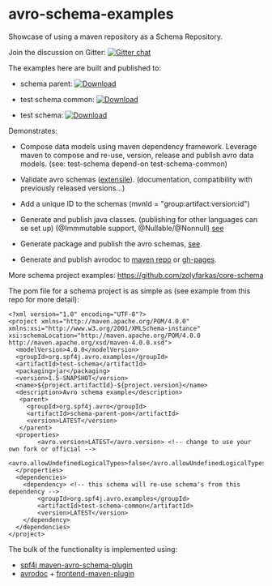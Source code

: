 # avro-schema-examples

Showcase of using a maven repository as a Schema Repository.

Join the discussion on Gitter: [![Gitter chat](https://badges.gitter.im/zolyfarkas/spf4j-avro.png)](https://gitter.im/spf4j-avro/Lobby)

The examples here are built and published to:

  * schema parent: [ ![Download](https://api.bintray.com/packages/zolyfarkas/core/schema-parent-pom/images/download.svg) ](https://bintray.com/zolyfarkas/core/schema-parent-pom/_latestVersion)
  
  * test schema common: [ ![Download](https://api.bintray.com/packages/zolyfarkas/core/test-schema-common/images/download.svg) ](https://bintray.com/zolyfarkas/core/test-schema-common/_latestVersion)
  
  * test schema: [ ![Download](https://api.bintray.com/packages/zolyfarkas/core/test-schema/images/download.svg) ](https://bintray.com/zolyfarkas/core/test-schema/_latestVersion)  

Demonstrates:

  * Compose data models using maven dependency framework. Leverage maven to compose and re-use, version, release and publish avro data models. (see: test-schema depend-on test-schema-common)

  * Validate avro schemas ([extensile](http://www.spf4j.org/spf4j-avro-components/maven-avro-schema-plugin/avro-validate-mojo.html)). (documentation, compatibility with previously released versions...)

  * Add a unique ID to the schemas (mvnId = "group:artifact:version:id")

  * Generate and publish java classes. (publishing for other languages can se set up) (@Immmutable support, @Nullable/@Nonnull) [see](https://bintray.com/zolyfarkas/core/download_file?file_path=org%2Fspf4j%2Favro%2Fexamples%2Ftest-schema%2F1.1%2Ftest-schema-1.1.jar)

  * Generate package and publish the avro schemas, [see](https://bintray.com/zolyfarkas/core/download_file?file_path=org%2Fspf4j%2Favro%2Fexamples%2Ftest-schema%2F1.1%2Ftest-schema-1.1-avsc.jar).
  
  * Generate and publish avrodoc to [maven repo](https://bintray.com/zolyfarkas/core/download_file?file_path=org%2Fspf4j%2Favro%2Fexamples%2Ftest-schema%2F1.1%2Ftest-schema-1.1-avrodoc.jar) or [gh-pages](https://zolyfarkas.github.io/core-schema).
  
More schema project examples:
https://github.com/zolyfarkas/core-schema

The pom file for a schema project is as simple as (see example from this repo for more detail):

    <?xml version="1.0" encoding="UTF-8"?>
    <project xmlns="http://maven.apache.org/POM/4.0.0" xmlns:xsi="http://www.w3.org/2001/XMLSchema-instance"       xsi:schemaLocation="http://maven.apache.org/POM/4.0.0 http://maven.apache.org/xsd/maven-4.0.0.xsd">
      <modelVersion>4.0.0</modelVersion>
      <groupId>org.spf4j.avro.examples</groupId>
      <artifactId>test-schema</artifactId>
      <packaging>jar</packaging>
      <version>1.5-SNAPSHOT</version>
      <name>${project.artifactId}-${project.version}</name>
      <description>Avro schema example</description>
       <parent>
         <groupId>org.spf4j.avro</groupId>
         <artifactId>schema-parent-pom</artifactId>
         <version>LATEST</version>
       </parent>
      <properties>
            <avro.version>LATEST</avro.version> <!-- change to use your own fork or official -->
            <avro.allowUndefinedLogicalTypes>false</avro.allowUndefinedLogicalTypes>
      </properties>
      <dependencies>
        <dependency> <!-- this schema will re-use schema's from this dependency -->
            <groupId>org.spf4j.avro.examples</groupId>
            <artifactId>test-schema-common</artifactId>
            <version>LATEST</version>
        </dependency>
      </dependencies>
    </project>

The bulk of the functionality is implemented using:
 * [spf4j maven-avro-schema-plugin](http://www.spf4j.org/spf4j-avro-components/maven-avro-schema-plugin/index.html)
 * [avrodoc](https://github.com/ept/avrodoc) + [frontend-maven-plugin](https://github.com/eirslett/frontend-maven-plugin)
